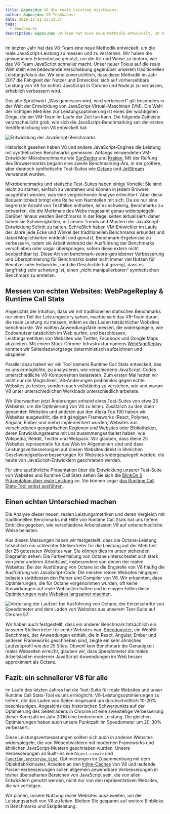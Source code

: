 ```yaml
---
title: &apos;Wie V8 die reale Leistung misst&apos;
author: &apos;das V8-Team&apos;
date: 2016-12-21 13:33:37
tags:
  - Benchmarks
description: &apos;Das V8-Team hat eine neue Methodik entwickelt, um die reale JavaScript-Leistung zu messen und zu verstehen.&apos;
---
```

Im letzten Jahr hat das V8-Team eine neue Methodik entwickelt, um die reale JavaScript-Leistung zu messen und zu verstehen. Wir haben die gewonnenen Erkenntnisse genutzt, um die Art und Weise zu ändern, wie das V8-Team JavaScript schneller macht. Unser neuer Fokus auf die reale Welt stellt eine bedeutende Verschiebung gegenüber unserem traditionellen Leistungsfokus dar. Wir sind zuversichtlich, dass diese Methodik im Jahr 2017 die Fähigkeit der Nutzer und Entwickler, sich auf vorhersehbare Leistung von V8 für echtes JavaScript in Chrome und Node.js zu verlassen, erheblich verbessern wird.

<!--truncate-->
Das alte Sprichwort „Was gemessen wird, wird verbessert“ gilt besonders in der Welt der Entwicklung von JavaScript-Virtual-Maschinen (VM). Die Wahl der richtigen Metriken zur Leistungsoptimierung ist eines der wichtigsten Dinge, die ein VM-Team im Laufe der Zeit tun kann. Die folgende Zeitleiste veranschaulicht grob, wie sich die JavaScript-Benchmarking seit der ersten Veröffentlichung von V8 entwickelt hat:

![Entwicklung der JavaScript-Benchmarks](/_img/real-world-performance/evolution.png)

Historisch gesehen haben V8 und andere JavaScript-Engines die Leistung mit synthetischen Benchmarks gemessen. Anfangs verwendeten VM-Entwickler Mikrobenchmarks wie [SunSpider](https://webkit.org/perf/sunspider/sunspider.html) und [Kraken](http://krakenbenchmark.mozilla.org/). Mit der Reifung des Browsermarkts begann eine zweite Benchmarking-Ära, in der größere, aber dennoch synthetische Test-Suites wie [Octane](http://chromium.github.io/octane/) und [JetStream](http://browserbench.org/JetStream/) verwendet wurden.

Mikrobenchmarks und statische Test-Suites haben einige Vorteile: Sie sind leicht zu starten, einfach zu verstehen und können in jedem Browser ausgeführt werden, was eine vergleichende Analyse erleichtert. Aber diese Bequemlichkeit bringt eine Reihe von Nachteilen mit sich. Da sie nur eine begrenzte Anzahl von Testfällen enthalten, ist es schwierig, Benchmarks zu entwerfen, die die Merkmale des Webs insgesamt genau widerspiegeln. Darüber hinaus werden Benchmarks in der Regel selten aktualisiert; daher haben sie Schwierigkeiten, mit neuen Trends und Mustern der JavaScript-Entwicklung Schritt zu halten. Schließlich haben VM-Entwickler im Laufe der Jahre jede Ecke und Winkel der traditionellen Benchmarks erkundet und dabei Möglichkeiten entdeckt und genutzt, Benchmark-Ergebnisse zu verbessern, indem sie Arbeit während der Ausführung der Benchmarks verschieben oder sogar überspringen, sofern diese extern nicht beobachtbar ist. Diese Art von benchmark-score-getriebener Verbesserung und Überoptimierung für Benchmarks bietet nicht immer viel Nutzen für Benutzer oder Entwickler, und die Geschichte hat gezeigt, dass es langfristig sehr schwierig ist, einen „nicht manipulierbaren“ synthetischen Benchmark zu erstellen.

## Messen von echten Websites: WebPageReplay & Runtime Call Stats

Angesichts der Intuition, dass wir mit traditionellen statischen Benchmarks nur einen Teil der Leistungsstory sahen, machte sich das V8-Team daran, die reale Leistung zu messen, indem es das Laden tatsächlicher Websites benchmarkte. Wir wollten Anwendungsfälle messen, die widerspiegeln, wie Endbenutzer tatsächlich im Web surfen, und beschlossen, Leistungsmetriken von Websites wie Twitter, Facebook und Google Maps abzuleiten. Mit einem Stück Chrome-Infrastruktur namens [WebPageReplay](https://github.com/chromium/web-page-replay) konnten wir Seitenladevorgänge deterministisch aufzeichnen und abspielen.

Parallel dazu haben wir ein Tool namens Runtime Call Stats entwickelt, das es uns ermöglichte, zu analysieren, wie verschiedene JavaScript-Codes unterschiedliche V8-Komponenten belasteten. Zum ersten Mal hatten wir nicht nur die Möglichkeit, V8-Änderungen problemlos gegen echte Websites zu testen, sondern auch vollständig zu verstehen, wie und warum V8 unter unterschiedlichen Workloads unterschiedlich arbeitete.

Wir überwachen jetzt Änderungen anhand eines Test-Suites von etwa 25 Websites, um die Optimierung von V8 zu leiten. Zusätzlich zu den oben genannten Websites und anderen aus den Alexa Top 100 haben wir Websites ausgewählt, die mit gängigen Frameworks (React, Polymer, Angular, Ember und mehr) implementiert wurden, Websites aus verschiedenen geografischen Regionen und Websites oder Bibliotheken, deren Entwicklungsteams mit uns zusammengearbeitet haben, wie Wikipedia, Reddit, Twitter und Webpack. Wir glauben, dass diese 25 Websites repräsentativ für das Web im Allgemeinen sind und dass Leistungsverbesserungen auf diesen Websites direkt in ähnlichen Geschwindigkeitsverbesserungen für Websites widergespiegelt werden, die heute von JavaScript-Entwicklern geschrieben werden.

Für eine ausführliche Präsentation über die Entwicklung unserer Test-Suite von Websites und Runtime Call Stats sehen Sie sich die [BlinkOn 6 Präsentation über reale Leistung](https://www.youtube.com/watch?v=xCx4uC7mn6Y) an. Sie können sogar [das Runtime Call Stats-Tool selbst ausführen](/docs/rcs).

## Einen echten Unterschied machen

Die Analyse dieser neuen, realen Leistungsmetriken und deren Vergleich mit traditionellen Benchmarks mit Hilfe von Runtime Call Stats hat uns tiefere Einblicke gegeben, wie verschiedene Arbeitslasten V8 auf unterschiedliche Weise belasten.

Aus diesen Messungen haben wir festgestellt, dass die Octane-Leistung tatsächlich ein schlechter Stellvertreter für die Leistung auf der Mehrheit der 25 getesteten Websites war. Sie können dies im unten stehenden Diagramm sehen: Die Farbverteilung von Octane unterscheidet sich stark von jeder anderen Arbeitslast, insbesondere von denen der realen Websites. Bei der Ausführung von Octane ist die Engstelle von V8 häufig die Ausführung von JavaScript-Code. Die meisten realen Websites hingegen belasten stattdessen den Parser und Compiler von V8. Wir erkannten, dass Optimierungen, die für Octane vorgenommen wurden, oft keine Auswirkungen auf reale Webseiten hatten und in einigen Fällen diese [Optimierungen reale Websites langsamer machten](https://benediktmeurer.de/2016/12/16/the-truth-about-traditional-javascript-benchmarks/#a-closer-look-at-octane).

![Verteilung der Laufzeit bei Ausführung von Octane, der Einzelschritte von Speedometer und dem Laden von Websites aus unserem Test-Suite auf Chrome 57](/_img/real-world-performance/startup-distribution.png)

Wir haben auch festgestellt, dass ein anderer Benchmark tatsächlich ein besserer Stellvertreter für echte Websites war. [Speedometer](http://browserbench.org/Speedometer/), ein WebKit-Benchmark, der Anwendungen enthält, die in React, Angular, Ember und anderen Frameworks geschrieben sind, zeigte ein sehr ähnliches Laufzeitprofil wie die 25 Sites. Obwohl kein Benchmark die Genauigkeit realer Webseiten erreicht, glauben wir, dass Speedometer die realen Arbeitslasten moderner JavaScript-Anwendungen im Web besser approximiert als Octane.

## Fazit: ein schnellerer V8 für alle

Im Laufe des letzten Jahres hat die Test-Suite für reale Websites und unser Runtime Call Stats-Tool es uns ermöglicht, V8-Leistungsoptimierungen zu liefern, die das Laden von Seiten insgesamt um durchschnittlich 10-20% beschleunigen. Angesichts des historischen Schwerpunkts auf der Optimierung des Seitenladens in Chrome ist eine zweistellige Verbesserung dieser Kennzahl im Jahr 2016 eine bedeutende Leistung. Die gleichen Optimierungen haben auch unsere Punktzahl im Speedometer um 20-30% verbessert.

Diese Leistungsverbesserungen sollten sich auch in anderen Websites widerspiegeln, die von Webentwicklern mit modernen Frameworks und ähnlichen JavaScript-Mustern geschrieben wurden. Unsere Verbesserungen an Built-ins wie `Object.create` und [`Function.prototype.bind`](https://benediktmeurer.de/2015/12/25/a-new-approach-to-function-prototype-bind/), Optimierungen im Zusammenhang mit dem Objektfabrikmuster, Arbeiten an den [Inline-Caches](https://en.wikipedia.org/wiki/Inline_caching) von V8 und laufende Parser-Verbesserungen sollen allgemein anwendbare Verbesserungen in bisher übersehenen Bereichen von JavaScript sein, die von allen Entwicklern genutzt werden, nicht nur von den repräsentativen Websites, die wir verfolgen.

Wir planen, unsere Nutzung realer Websites auszuweiten, um die Leistungsarbeit von V8 zu leiten. Bleiben Sie gespannt auf weitere Einblicke in Benchmarks und Skriptleistung.

